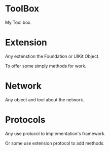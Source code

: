 # ToolBox
My Tool box.

# Extension

Any extenstion the Foundation or UIKit Object.

To offer some simply methods for work.

# Network

Any object and tool about the network.

# Protocols

Any use protocol to implementation's framework.

Or some use extension protocol to add methods.